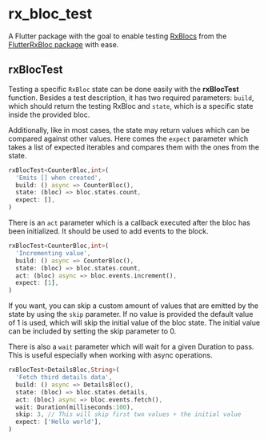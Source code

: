 # rx_bloc_test

A Flutter package with the goal to enable testing [RxBlocs](https://pub.dev/packages/rx_bloc) from the [FlutterRxBloc package](https://pub.dev/packages/flutter_rx_bloc) with ease.

## rxBlocTest

Testing a specific `RxBloc` state can be done easily with the **rxBlocTest** function. Besides a test description, it has two required parameters: `build`, which should return the testing RxBloc and `state`, which is a specific state inside the provided bloc.

Additionally, like in most cases, the state may return values which can be compared against other values. Here comes the `expect` parameter which takes a list of expected iterables and compares them with the ones from the state.
```dart
rxBlocTest<CounterBloc,int>(
  'Emits [] when created',
  build: () async => CounterBloc(), 
  state: (bloc) => bloc.states.count,
  expect: [],
)
```
There is an `act` parameter which is a callback executed after the bloc has been initialized. It should be used to add events to the block. 
```dart
rxBlocTest<CounterBloc,int>(
  'Incrementing value',
  build: () async => CounterBloc(), 
  state: (bloc) => bloc.states.count,
  act: (bloc) async => bloc.events.increment(),
  expect: [1],
)
```
If you want, you can skip a custom amount of values that are emitted by the state by using the `skip` parameter. If no value is provided the default value of 1 is used, which will skip the initial value of the bloc state. The initial value can be included by setting the skip parameter to 0.

There is also a `wait` parameter which will wait for a given Duration to pass. This is useful especially when working with async operations.
```dart
rxBlocTest<DetailsBloc,String>(
  'Fetch third details data',
  build: () async => DetailsBloc(), 
  state: (bloc) => bloc.states.details,
  act: (bloc) async => bloc.events.fetch(),
  wait: Duration(milliseconds:100),
  skip: 3, // This will skip first two values + the initial value
  expect: ['Hello world'],
)
```
